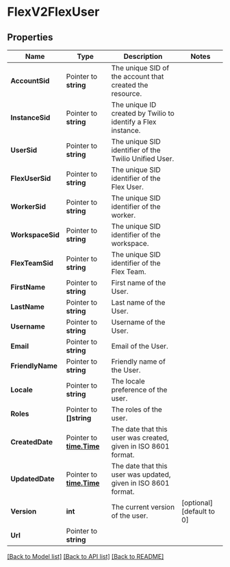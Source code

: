 # FlexV2FlexUser

## Properties

Name | Type | Description | Notes
------------ | ------------- | ------------- | -------------
**AccountSid** | Pointer to **string** | The unique SID of the account that created the resource. |
**InstanceSid** | Pointer to **string** | The unique ID created by Twilio to identify a Flex instance. |
**UserSid** | Pointer to **string** | The unique SID identifier of the Twilio Unified User. |
**FlexUserSid** | Pointer to **string** | The unique SID identifier of the Flex User. |
**WorkerSid** | Pointer to **string** | The unique SID identifier of the worker. |
**WorkspaceSid** | Pointer to **string** | The unique SID identifier of the workspace. |
**FlexTeamSid** | Pointer to **string** | The unique SID identifier of the Flex Team. |
**FirstName** | Pointer to **string** | First name of the User. |
**LastName** | Pointer to **string** | Last name of the User. |
**Username** | Pointer to **string** | Username of the User. |
**Email** | Pointer to **string** | Email of the User. |
**FriendlyName** | Pointer to **string** | Friendly name of the User. |
**Locale** | Pointer to **string** | The locale preference of the user. |
**Roles** | Pointer to **[]string** | The roles of the user. |
**CreatedDate** | Pointer to [**time.Time**](time.Time.md) | The date that this user was created, given in ISO 8601 format. |
**UpdatedDate** | Pointer to [**time.Time**](time.Time.md) | The date that this user was updated, given in ISO 8601 format. |
**Version** | **int** | The current version of the user. |[optional] [default to 0]
**Url** | Pointer to **string** |  |

[[Back to Model list]](../README.md#documentation-for-models) [[Back to API list]](../README.md#documentation-for-api-endpoints) [[Back to README]](../README.md)


